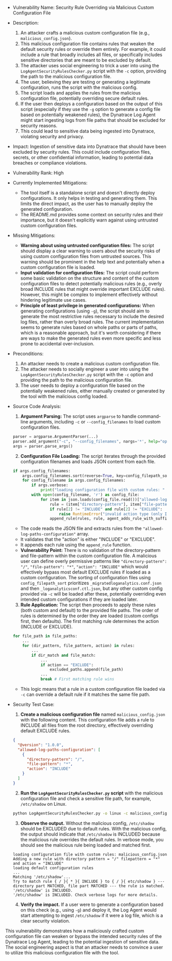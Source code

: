 - Vulnerability Name: Security Rule Overriding via Malicious Custom Configuration File
- Description:
    1. An attacker crafts a malicious custom configuration file (e.g., `malicious_config.json`).
    2. This malicious configuration file contains rules that weaken the default security rules or override them entirely. For example, it could include a rule that broadly includes all files, or specifically includes sensitive directories that are meant to be excluded by default.
    3. The attacker uses social engineering to trick a user into using the `LogAgentSecurityRulesChecker.py` script with the `-c` option, providing the path to the malicious configuration file.
    4. The user, believing they are testing or generating a legitimate configuration, runs the script with the malicious config.
    5. The script loads and applies the rules from the malicious configuration file, potentially overriding secure default rules.
    6. If the user then deploys a configuration based on the output of this script (especially if they use the `-g` option to generate a config file based on potentially weakened rules), the Dynatrace Log Agent might start ingesting logs from file paths that should be excluded for security reasons.
    7. This could lead to sensitive data being ingested into Dynatrace, violating security and privacy.
- Impact: Ingestion of sensitive data into Dynatrace that should have been excluded by security rules. This could include configuration files, secrets, or other confidential information, leading to potential data breaches or compliance violations.
- Vulnerability Rank: High
- Currently Implemented Mitigations:
    - The tool itself is a standalone script and doesn't directly deploy configurations. It only helps in testing and generating them. This limits the direct impact, as the user has to manually deploy the generated configuration.
    - The README.md provides some context on security rules and their importance, but it doesn't explicitly warn against using untrusted custom configuration files.
- Missing Mitigations:
    - **Warning about using untrusted configuration files:** The script should display a clear warning to users about the security risks of using custom configuration files from untrusted sources. This warning should be prominent in the help text and potentially when a custom configuration file is loaded.
    - **Input validation for configuration files:** The script could perform some basic validation on the structure and content of the custom configuration files to detect potentially malicious rules (e.g., overly broad INCLUDE rules that might override important EXCLUDE rules). However, this might be complex to implement effectively without hindering legitimate use cases.
    - **Principle of least privilege in generated configurations:** When generating configurations (using `-g`), the script should aim to generate the most restrictive rules necessary to include the desired log files, rather than overly broad rules. The current implementation seems to generate rules based on whole paths or parts of paths, which is a reasonable approach, but it's worth considering if there are ways to make the generated rules even more specific and less prone to accidental over-inclusion.
- Preconditions:
    1. An attacker needs to create a malicious custom configuration file.
    2. The attacker needs to socially engineer a user into using the `LogAgentSecurityRulesChecker.py` script with the `-c` option and providing the path to the malicious configuration file.
    3. The user needs to deploy a configuration file based on the potentially weakened rules, either manually created or generated by the tool with the malicious config loaded.
- Source Code Analysis:
    1. **Argument Parsing:** The script uses `argparse` to handle command-line arguments, including `-c` or `--config_filenames` to load custom configuration files.
    ```python
    parser = argparse.ArgumentParser(...)
    parser.add_argument("-c", "--config_filenames", nargs='*', help="optional config file with custom rules")
    args = parser.parse_args()
    ```
    2. **Configuration File Loading:** The script iterates through the provided configuration filenames and loads JSON content from each file.
    ```python
    if args.config_filenames:
        args.config_filenames.sort(reverse=True, key=config_filepath_sort)
        for config_filename in args.config_filenames:
            if args.verbose:
                print("loading configuration file with custom rules: " + config_filename)
            with open(config_filename, 'r') as config_file:
                for item in json.loads(config_file.read())["allowed-log-paths-configuration"]:
                    rule = (item["directory-pattern"], item["file-pattern"], item["action"])
                    if rule[2] != "INCLUDE" and rule[2] != "EXCLUDE":
                        raise RuntimeError("invalid action type (only INCLUDE and EXCLUDE are allowed): " + rule[2])
                    append_rule(rules, rule, agent_adds_rule_with_suffix_automatically, args.verbose)
    ```
    - The code reads the JSON file and extracts rules from the `"allowed-log-paths-configuration"` array.
    - It validates that the "action" is either "INCLUDE" or "EXCLUDE".
    - It appends each rule using the `append_rule` function.
    - **Vulnerability Point:** There is no validation of the directory-pattern and file-pattern within the custom configuration file. A malicious user can define overly permissive patterns like `"directory-pattern": "/"`, `"file-pattern": "*"`, `"action": "INCLUDE"` which would effectively bypass most default EXCLUDE rules if loaded as a custom configuration. The sorting of configuration files using `config_filepath_sort` prioritizes `_migratedloganalytics.conf.json` and then `_loganalyticsconf.ctl.json`, but any other custom config provided via `-c` will be loaded after these, potentially overriding even intended custom configurations if they are loaded later.
    3. **Rule Application:** The script then proceeds to apply these rules (both custom and default) to the provided file paths. The order of rules is determined by the order they are loaded (custom configs first, then defaults). The first matching rule determines the action (INCLUDE or EXCLUDE).
    ```python
    for file_path in file_paths:
        ...
        for (dir_pattern, file_pattern, action) in rules:
            ...
            if dir_match and file_match:
                ...
                if action == "EXCLUDE":
                    excluded_paths.append(file_path)
                ...
                break # First matching rule wins
    ```
    - This logic means that a rule in a custom configuration file loaded via `-c` can override a default rule if it matches the same file path.

- Security Test Case:
    1. **Create a malicious configuration file** named `malicious_config.json` with the following content. This configuration file adds a rule to INCLUDE all files from the root directory, effectively overriding default EXCLUDE rules.
    ```json
    {
      "@version": "1.0.0",
      "allowed-log-paths-configuration": [
        {
          "directory-pattern": "/",
          "file-pattern": "*",
          "action": "INCLUDE"
        }
      ]
    }
    ```
    2. **Run the `LogAgentSecurityRulesChecker.py` script** with the malicious configuration file and check a sensitive file path, for example, `/etc/shadow` on Linux.
    ```bash
    python LogAgentSecurityRulesChecker.py -o linux -c malicious_config.json /etc/shadow -v
    ```
    3. **Observe the output.** Without the malicious config, `/etc/shadow` should be EXCLUDED due to default rules. With the malicious config, the output should indicate that `/etc/shadow` is INCLUDED because the malicious rule overrides the default rules. In verbose mode, you should see the malicious rule being loaded and matched first.
    ```text
    loading configuration file with custom rules: malicious_config.json
    Adding a new rule with directory pattern = "/" filepattern = "*" and action = "INCLUDE"
    loading default configuration rules
    ...
    Matching '/etc/shadow'...
    Try to match rule { / }{ * }{ INCLUDE } to { / }{ etc/shadow } --- directory part MATCHED, file part MATCHED --- the rule is matched. '/etc/shadow' is INCLUDED.
    '/etc/shadow' is INCLUDED. Check verbose logs for more details.
    ```
    4. **Verify the impact.** If a user were to generate a configuration based on this check (e.g., using `-g`) and deploy it, the Log Agent would start attempting to ingest `/etc/shadow` if it were a log file, which is a clear security violation.

This vulnerability demonstrates how a maliciously crafted custom configuration file can weaken or bypass the intended security rules of the Dynatrace Log Agent, leading to the potential ingestion of sensitive data. The social engineering aspect is that an attacker needs to convince a user to utilize this malicious configuration file with the tool.